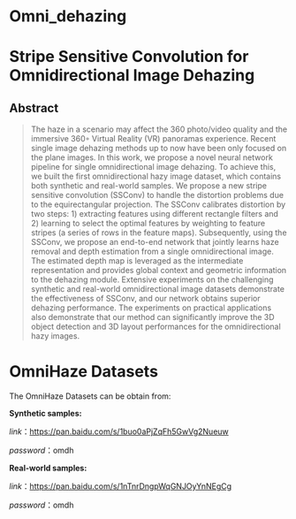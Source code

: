 # Omni_dehazing


# Stripe Sensitive Convolution for Omnidirectional Image Dehazing

## Abstract
> The haze in a scenario may affect the 360 photo/video quality and the immersive 360◦ Virtual Reality (VR) panoramas experience. Recent single image dehazing methods up to now have been only focused on the plane images. In this work, we propose a novel neural network pipeline for single omnidirectional image dehazing. To achieve this, we built the first omnidirectional hazy image dataset, which contains both synthetic and real-world samples. We propose a new stripe sensitive convolution (SSConv) to handle the distortion problems due to the equirectangular projection. The SSConv calibrates distortion by two steps: 1) extracting features using different rectangle filters and 2) learning to select the optimal features by weighting to feature stripes (a series of rows in the feature maps). Subsequently, using the SSConv, we propose an end-to-end network that jointly learns haze removal and depth estimation from a single omnidirectional image. The estimated depth map is leveraged as the intermediate representation and provides global context and geometric information to the dehazing module. Extensive experiments on the challenging synthetic and real-world omnidirectional image datasets demonstrate the effectiveness of SSConv, and our network obtains superior dehazing performance. The experiments on practical applications also demonstrate that our method can significantly improve the 3D object detection and 3D layout performances for the omnidirectional hazy images.


# OmniHaze Datasets
The OmniHaze Datasets can be obtain from:

**Synthetic samples:**

*link*：https://pan.baidu.com/s/1buo0aPjZqFh5GwVg2Nueuw 

*password*：omdh 

**Real-world samples:**

*link*：https://pan.baidu.com/s/1nTnrDngpWqGNJOyYnNEgCg 

*password*：omdh 


